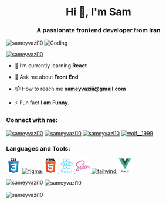 <h1 align="center">Hi 👋, I'm Sam</h1>
<h3 align="center">A passionate frontend developer from Iran</h3>
<img align="right" alt="Coding" width="400" src="https://i.pinimg.com/originals/03/04/bd/0304bdddcf28d3b9727db7d8fdc1493f.gif">
<p align="left"> <img src="https://komarev.com/ghpvc/?username=sameyvazi10&label=Profile%20views&color=0e75b6&style=flat" alt="sameyvazi10" /> </p>

<p align="left"> <a href="https://twitter.com/sameyvazi10" target="blank"><img src="https://img.shields.io/twitter/follow/sameyvazi10?logo=twitter&style=for-the-badge" alt="sameyvazi10" /></a> </p>

- 🌱 I’m currently learning **React**

- 💬 Ask me about **Front End**

- 📫 How to reach me **sameyvaziii@gmail.com**

- ⚡ Fun fact **I am Funny.**

<h3 align="left">Connect with me:</h3>
<p align="left">
<a href="https://twitter.com/sameyvazi10" target="blank"><img align="center" src="https://raw.githubusercontent.com/rahuldkjain/github-profile-readme-generator/master/src/images/icons/Social/twitter.svg" alt="sameyvazi10" height="30" width="40" /></a>
<a href="https://linkedin.com/in/sameyvazi10" target="blank"><img align="center" src="https://raw.githubusercontent.com/rahuldkjain/github-profile-readme-generator/master/src/images/icons/Social/linked-in-alt.svg" alt="sameyvazi10" height="30" width="40" /></a>
<a href="https://www.youtube.com/c/sameyvazi10" target="blank"><img align="center" src="https://raw.githubusercontent.com/rahuldkjain/github-profile-readme-generator/master/src/images/icons/Social/youtube.svg" alt="sameyvazi10" height="30" width="40" /></a>
<a href="https://discord.gg/wolf__1999" target="blank"><img align="center" src="https://raw.githubusercontent.com/rahuldkjain/github-profile-readme-generator/master/src/images/icons/Social/discord.svg" alt="wolf__1999" height="30" width="40" /></a>
</p>

<h3 align="left">Languages and Tools:</h3>
<p align="left"> <a href="https://www.w3schools.com/css/" target="_blank" rel="noreferrer"> <img src="https://raw.githubusercontent.com/devicons/devicon/master/icons/css3/css3-original-wordmark.svg" alt="css3" width="40" height="40"/> </a> <a href="https://www.figma.com/" target="_blank" rel="noreferrer"> <img src="https://www.vectorlogo.zone/logos/figma/figma-icon.svg" alt="figma" width="40" height="40"/> </a> <a href="https://www.w3.org/html/" target="_blank" rel="noreferrer"> <img src="https://raw.githubusercontent.com/devicons/devicon/master/icons/html5/html5-original-wordmark.svg" alt="html5" width="40" height="40"/> </a> <a href="https://reactjs.org/" target="_blank" rel="noreferrer"> <img src="https://raw.githubusercontent.com/devicons/devicon/master/icons/react/react-original-wordmark.svg" alt="react" width="40" height="40"/> </a> <a href="https://sass-lang.com" target="_blank" rel="noreferrer"> <img src="https://raw.githubusercontent.com/devicons/devicon/master/icons/sass/sass-original.svg" alt="sass" width="40" height="40"/> </a> <a href="https://tailwindcss.com/" target="_blank" rel="noreferrer"> <img src="https://www.vectorlogo.zone/logos/tailwindcss/tailwindcss-icon.svg" alt="tailwind" width="40" height="40"/> </a> <a href="https://vuejs.org/" target="_blank" rel="noreferrer"> <img src="https://raw.githubusercontent.com/devicons/devicon/master/icons/vuejs/vuejs-original-wordmark.svg" alt="vuejs" width="40" height="40"/> </a> </p>

<p><img align="left" src="https://github-readme-stats.vercel.app/api/top-langs?username=sameyvazi10&show_icons=true&locale=en&layout=compact" alt="sameyvazi10" /></p>

<p>&nbsp;<img align="center" src="https://github-readme-stats.vercel.app/api?username=sameyvazi10&show_icons=true&locale=en" alt="sameyvazi10" /></p>

<p><img align="center" src="https://github-readme-streak-stats.herokuapp.com/?user=sameyvazi10&" alt="sameyvazi10" /></p>
